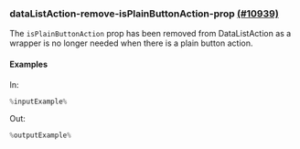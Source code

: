 ### dataListAction-remove-isPlainButtonAction-prop [(#10939)](https://github.com/patternfly/patternfly-react/pull/10939)

The `isPlainButtonAction` prop has been removed from DataListAction as a wrapper is no longer needed when there is a plain button action.

#### Examples

In:

```jsx
%inputExample%
```

Out:

```jsx
%outputExample%
```
